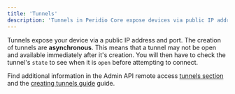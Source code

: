 ```yaml
---
title: 'Tunnels'
description: 'Tunnels in Peridio Core expose devices via public IP addresses and ports for secure remote access - asynchronous creation with state monitoring for connection readiness.'
---
```


Tunnels expose your device via a public IP address and port. The creation of tunnels are **asynchronous**. This means that a tunnel may not be open and available immediately after it's creation. You will then have to check the tunnel's `state` to see when it is `open` before attempting to connect.

Find additional information in the Admin API remote access [tunnels section](/peridio-core/tools/admin-api#tunnels) and the [creating tunnels guide](/peridio-core/guides/remote-access/creating-tunnels) guide.

